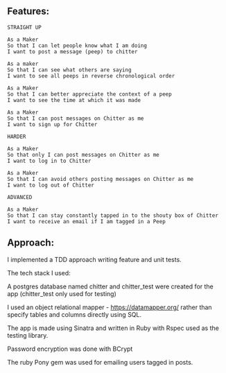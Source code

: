 Features:
-------

```
STRAIGHT UP

As a Maker
So that I can let people know what I am doing  
I want to post a message (peep) to chitter

As a maker
So that I can see what others are saying  
I want to see all peeps in reverse chronological order

As a Maker
So that I can better appreciate the context of a peep
I want to see the time at which it was made

As a Maker
So that I can post messages on Chitter as me
I want to sign up for Chitter

HARDER

As a Maker
So that only I can post messages on Chitter as me
I want to log in to Chitter

As a Maker
So that I can avoid others posting messages on Chitter as me
I want to log out of Chitter

ADVANCED

As a Maker
So that I can stay constantly tapped in to the shouty box of Chitter
I want to receive an email if I am tagged in a Peep
```
Approach:
-------

I implemented a TDD approach writing feature and unit tests.

The tech stack I used:

A postgres database named chitter and chitter_test were created for the app (chitter_test only used for testing)

I used an object relational mapper - https://datamapper.org/ rather than specify tables and columns directly using SQL.

The app is made using Sinatra and written in Ruby with Rspec used as the testing library.

Password encryption was done with BCrypt

The ruby Pony gem was used for emailing users tagged in posts.  
